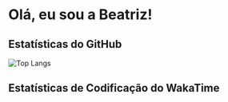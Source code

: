 <!--
**beamclive/beamclive** is a ✨ _special_ ✨ repository because its `README.md` (this file) appears on your GitHub profile.

Here are some ideas to get you started:

- 🔭 I’m currently working on ...
- 🌱 I’m currently learning ...
- 👯 I’m looking to collaborate on ...
- 🤔 I’m looking for help with ...
- 💬 Ask me about ...
- 📫 How to reach me: ...
- 😄 Pronouns: ...
- ⚡ Fun fact: ...
-->

# Olá, eu sou a Beatriz!

## Estatísticas do GitHub
![Top Langs](https://github-readme-stats.vercel.app/api/top-langs/?username=beamclive&layout=compact)

## Estatísticas de Codificação do WakaTime
<!--START_SECTION:waka-->
<!--END_SECTION:waka-->


